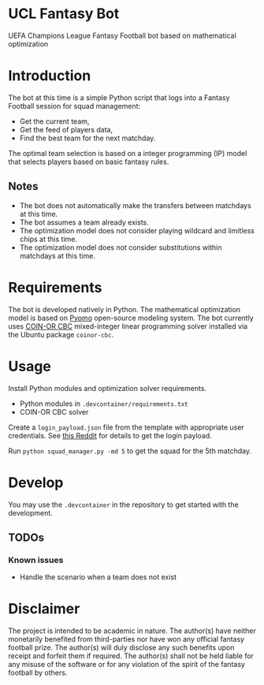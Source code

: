 # UCL Fantasy Bot
UEFA Champions League Fantasy Football bot based on mathematical optimization

# Introduction
The bot at this time is a simple Python script that logs into a Fantasy Football session for squad management:
- Get the current team,
- Get the feed of players data,
- Find the best team for the next matchday.

The optimal team selection is based on a integer programming (IP) model that selects players based on basic fantasy rules.

## Notes
- The bot does not automatically make the transfers between matchdays at this time.
- The bot assumes a team already exists.
- The optimization model does not consider playing wildcard and limitless chips at this time.
- The optimization model does not consider substitutions within matchdays at this time.

# Requirements
The bot is developed natively in Python. The mathematical optimization model is based on [Pyomo](https://pyomo.readthedocs.io/en/stable/) open-source modeling system. The bot currently uses [COIN-OR CBC](https://projects.coin-or.org/Cbc) mixed-integer linear programming solver installed via the Ubuntu package `coinor-cbc`.

# Usage
Install Python modules and optimization solver requirements.
- Python modules in `.devcontainer/requirements.txt`
- COIN-OR CBC solver

Create a `login_payload.json` file from the template with appropriate user credentials. See [this Reddit](https://www.reddit.com/r/FantasyCL/comments/mmq80a/uefa_fantasy_cl_data_api/) for details to get the login payload.

Run `python squad_manager.py -md 5` to get the squad for the 5th matchday.

# Develop
You may use the `.devcontainer` in the repository to get started with the development.

## TODOs
### Known issues
- Handle the scenario when a team does not exist

# Disclaimer
The project is intended to be academic in nature. The author(s) have neither monetarily benefited from third-parties nor have won any official fantasy football prize. The author(s) will duly disclose any such benefits upon receipt and forfeit them if required. The author(s) shall not be held liable for any misuse of the software or for any violation of the spirit of the fantasy football by others.